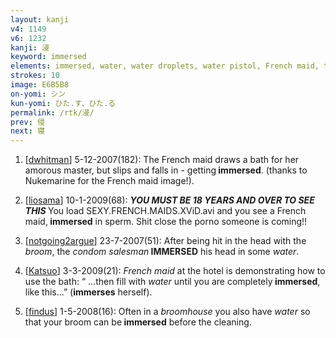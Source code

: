 ```yaml
---
layout: kanji
v4: 1149
v6: 1232
kanji: 浸
keyword: immersed
elements: immersed, water, water droplets, water pistol, French maid, tickle, broom, crown, crotch
strokes: 10
image: E6B5B8
on-yomi: シン
kun-yomi: ひた.す、ひた.る
permalink: /rtk/浸/
prev: 侵
next: 寝
---
```


1) [<a href="http://kanji.koohii.com/profile/dwhitman">dwhitman</a>] 5-12-2007(182): The French maid draws a bath for her amorous master, but slips and falls in - getting<strong> immersed</strong>. (thanks to Nukemarine for the French maid image!).

2) [<a href="http://kanji.koohii.com/profile/liosama">liosama</a>] 10-1-2009(68): ***<em>YOU MUST BE 18 YEARS AND OVER TO SEE THIS </em>*** You load SEXY.FRENCH.MAIDS.XViD.avi and you see a French maid,<strong> immersed</strong> in sperm. Shit close the porno someone is coming!!

3) [<a href="http://kanji.koohii.com/profile/notgoing2argue">notgoing2argue</a>] 23-7-2007(51): After being hit in the head with the <em>broom</em>, the <em>condom salesman</em><strong> IMMERSED</strong> his head in some <em>water</em>.

4) [<a href="http://kanji.koohii.com/profile/Katsuo">Katsuo</a>] 3-3-2009(21): <em>French maid</em> at the hotel is demonstrating how to use the bath: “ ...then fill with <em>water</em> until you are completely<strong> immersed</strong>, like this...” (<strong>immerses</strong> herself).

5) [<a href="http://kanji.koohii.com/profile/findus">findus</a>] 1-5-2008(16): Often in a <em>broomhouse</em> you also have <em>water</em> so that your broom can be<strong> immersed</strong> before the cleaning.

